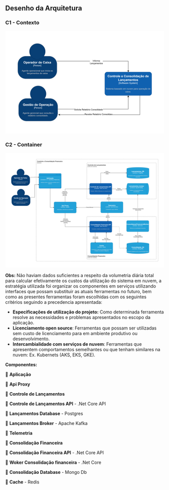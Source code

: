 ## Desenho da Arquitetura
### C1 - Contexto
![Contexto](docs/diagramasC4/c1.svg)

### C2 - Container
![Container](docs/diagramasC4/c2.svg)

**Obs:** Não haviam dados suficientes a respeito da volumetria diária total para calcular efetivamente os custos da utilização do sistema em nuvem, a estratégia utilizada foi organizar os componentes em serviços utilizando interfaces que possam substituir as atuais ferramentas no futuro, bem como as presentes ferramentas foram escolhidas com os seguintes critérios seguindo a precedencia apresentada: 
- **Especificações de utilização do projeto:** Como determinada ferramenta resolve as necessidades e problemas apresentados no escopo da aplicação.
 -  **Licenciamento open source**: Ferramentas que possam ser utilizadas sem custo de licenciamento para em ambiente produtivo ou desenvolvimento.
 - **Intercambialidade com serviços de nuvem**: Ferramentas que apresentem comportamentos semelhantes ou que tenham similares na nuvem: Ex. Kubernets (AKS, EKS, GKE).


**Componentes:**

:large_blue_circle: **Aplicação**

:large_blue_circle: **Api Proxy**

:large_blue_circle: **Controle de Lançamentos**

:small_blue_diamond: **Controle de Lançamentos API** - .Net Core API

:small_blue_diamond: **Lançamentos Database** - Postgres 

:small_blue_diamond: **Lançamentos Broker** - Apache Kafka

:large_blue_circle: **Telemetria**

:large_blue_circle: **Consolidação Financeira**

:small_blue_diamond: **Consolidação Financeira API** - .Net Core API

:small_blue_diamond: **Woker Consolidação financeira**  - .Net Core

:small_blue_diamond: **Consolidação Database** - Mongo Db

:small_blue_diamond: **Cache** - Redis
